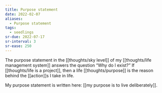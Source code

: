 ```yaml
---
title: Purpose statement
date: 2022-02-07
aliases:
  - Purpose statement
tags:
  - seedlings
sr-due: 2022-07-17
sr-interval: 3
sr-ease: 250
---
```

The purpose statement in the [[thoughts/sky level]] of my [[thoughts/life management system]] answers the question “Why do I exist?” If [[thoughts/life is a project]], then a life [[thoughts/purpose]] is the reason behind the [[action]]s I take in life.

My purpose statement is written here: [[my purpose is to live deliberately]].